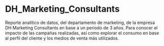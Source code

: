 # DH_Marketing_Consultants
Reporte analítico de datos, del departamento de marketing, de la empresa DH Marketing Consultants en base a un periodo de 3 años. Para conocer el impacto de las campañas realizadas, así como explorar el consumo en base al perfil del cliente y los medios de venta más utilizados.
